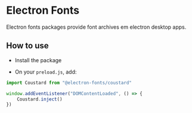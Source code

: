 # Electron Fonts

Electron fonts packages provide font archives em electron desktop apps.

## How to use

* Install the package

* On your `preload.js`, add:

```ts
import Coustard from "@electron-fonts/coustard"

window.addEventListener("DOMContentLoaded", () => {
    Coustard.inject()
})
```
